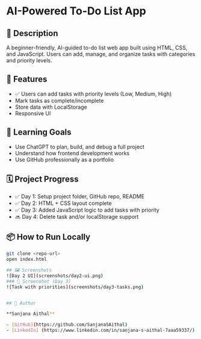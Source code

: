 # AI-Powered To-Do List App

## 🔧 Description
A beginner-friendly, AI-guided to-do list web app built using HTML, CSS, and JavaScript. Users can add, manage, and organize tasks with categories and priority levels.

## 🚀 Features
- ✅ Users can add tasks with priority levels (Low, Medium, High)
- Mark tasks as complete/incomplete
- Store data with LocalStorage
- Responsive UI

## 🧠 Learning Goals
- Use ChatGPT to plan, build, and debug a full project
- Understand how frontend development works
- Use GitHub professionally as a portfolio

## 🗓️ Project Progress

- ✅ Day 1: Setup project folder, GitHub repo, README
- ✅ Day 2: HTML + CSS layout complete
- ✅ Day 3: Added JavaScript logic to add tasks with priority
- 🔜 Day 4: Delete task and/or localStorage support

## 📦 How to Run Locally
```bash
git clone <repo-url>
open index.html

## 🖼️ Screenshots
![Day 2 UI](screenshots/day2-ui.png)
### 📸 Screenshot (Day 3)
![Task with priorities](screenshots/day3-tasks.png)


## 🙌 Author

**Sanjana Aithal**

- [GitHub](https://github.com/SanjanaSAithal)
- [LinkedIn] (https://www.linkedin.com/in/sanjana-s-aithal-7aaa59337/)

